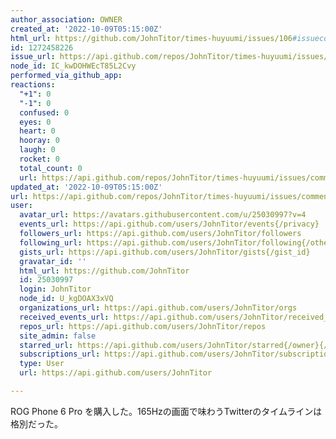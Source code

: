 ```yaml
---
author_association: OWNER
created_at: '2022-10-09T05:15:00Z'
html_url: https://github.com/JohnTitor/times-huyuumi/issues/106#issuecomment-1272458226
id: 1272458226
issue_url: https://api.github.com/repos/JohnTitor/times-huyuumi/issues/106
node_id: IC_kwDOHWEcT85L2Cvy
performed_via_github_app: 
reactions:
  "+1": 0
  "-1": 0
  confused: 0
  eyes: 0
  heart: 0
  hooray: 0
  laugh: 0
  rocket: 0
  total_count: 0
  url: https://api.github.com/repos/JohnTitor/times-huyuumi/issues/comments/1272458226/reactions
updated_at: '2022-10-09T05:15:00Z'
url: https://api.github.com/repos/JohnTitor/times-huyuumi/issues/comments/1272458226
user:
  avatar_url: https://avatars.githubusercontent.com/u/25030997?v=4
  events_url: https://api.github.com/users/JohnTitor/events{/privacy}
  followers_url: https://api.github.com/users/JohnTitor/followers
  following_url: https://api.github.com/users/JohnTitor/following{/other_user}
  gists_url: https://api.github.com/users/JohnTitor/gists{/gist_id}
  gravatar_id: ''
  html_url: https://github.com/JohnTitor
  id: 25030997
  login: JohnTitor
  node_id: U_kgDOAX3xVQ
  organizations_url: https://api.github.com/users/JohnTitor/orgs
  received_events_url: https://api.github.com/users/JohnTitor/received_events
  repos_url: https://api.github.com/users/JohnTitor/repos
  site_admin: false
  starred_url: https://api.github.com/users/JohnTitor/starred{/owner}{/repo}
  subscriptions_url: https://api.github.com/users/JohnTitor/subscriptions
  type: User
  url: https://api.github.com/users/JohnTitor

---
```

ROG Phone 6 Pro を購入した。165Hzの画面で味わうTwitterのタイムラインは格別だった。